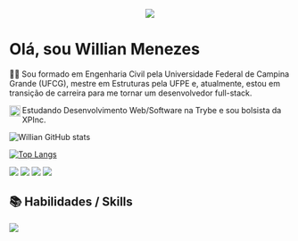 
<p align="center">
  <img src="https://user-images.githubusercontent.com/118014220/221015552-ba7c54f2-e8aa-49df-bd72-1ed257b7dabe.png">
</p>

# Olá, sou Willian Menezes

👋🏻 Sou formado em Engenharia Civil pela Universidade Federal de Campina Grande (UFCG), mestre em Estruturas pela UFPE e, atualmente, estou em transição de carreira para me tornar um desenvolvedor full-stack.

<img align="left" width="20px" heigh='20px' src="https://user-images.githubusercontent.com/118014220/221029766-0b257eb5-9fd7-4fd5-9176-9ebad498505f.png">Estudando Desenvolvimento Web/Software na Trybe e sou bolsista da XPInc.

![Willian GitHub stats](https://github-readme-stats.vercel.app/api?username=willianmenezess&theme=dark&show_icons=true)

[![Top Langs](https://github-readme-stats.vercel.app/api/top-langs/?username=willianmenezess&layout=compact&theme=dark)](https://github.com/willianmenezess/github-readme-stats)

[<img src="https://img.shields.io/badge/twitter-%231DA1F2.svg?&style=for-the-badge&logo=twitter&logoColor=white" />](https://twitter.com/_____dexter____) [<img src="https://img.shields.io/badge/linkedin-%230077B5.svg?&style=for-the-badge&logo=linkedin&logoColor=white" />](https://www.linkedin.com/in/willian-menezes-06a1a6250/) 
[<img src = "https://img.shields.io/badge/instagram-%23E4405F.svg?&style=for-the-badge&logo=instagram&logoColor=white">](https://www.instagram.com/willian_dexter/) 
[<img src = "https://img.shields.io/badge/facebook-%231877F2.svg?&style=for-the-badge&logo=facebook&logoColor=white">](https://www.facebook.com/williandexterr)



 ## 📚 Habilidades / Skills
 
<img src="{https://img.shields.io/badge/JavaScript-323330?style=for-the-badge&logo=javascript&logoColor=F7DF1E}" />

